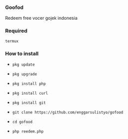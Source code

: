 ### Goofod
Redeem free vocer gojek indonesia


### Required
`termux `


### How to install
*     pkg update

*     pkg upgrade

*     pkg install php

*     pkg install curl

*     pkg install git

*     git clone https://github.com/enggarsulistyo/gofood

*     cd gofood

*     php reedem.php
